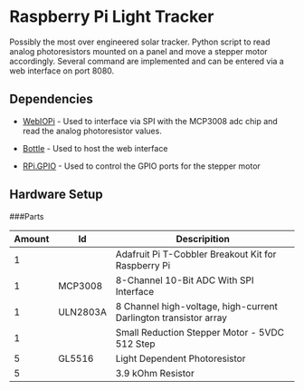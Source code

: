 
Raspberry Pi Light Tracker
=======================

Possibly the most over engineered solar tracker. Python script to read analog photoresistors mounted on a panel and move a stepper motor accordingly. Several command are implemented and can be entered via a web interface on port 8080.

Dependencies
------------

- [WebIOPi](https://code.google.com/p/webiopi/) - Used to interface via SPI with the MCP3008 adc chip and read the analog photoresistor values.

- [Bottle](http://bottlepy.org/docs/dev/index.html) - Used to host the web interface

- [RPi.GPIO](http://sourceforge.net/p/raspberry-gpio-python/wiki/Home/) - Used to control the GPIO ports for the stepper motor

Hardware Setup
------------

###Parts

Amount | Id | Descripition
-------|----|-------------
1 | | Adafruit Pi T-Cobbler Breakout Kit for Raspberry Pi
1 | MCP3008 | 8-Channel 10-Bit ADC With SPI Interface
1 | ULN2803A | 8 Channel high-voltage, high-current Darlington transistor array
1 | | Small Reduction Stepper Motor - 5VDC 512 Step
5 | GL5516 | Light Dependent Photoresistor
5 |  | 3.9 kOhm Resistor
